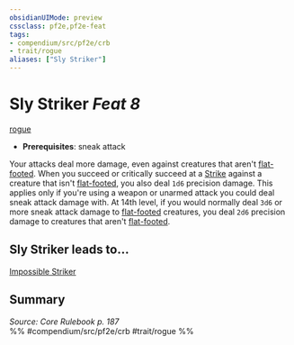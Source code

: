 ```yaml
---
obsidianUIMode: preview
cssclass: pf2e,pf2e-feat
tags:
- compendium/src/pf2e/crb
- trait/rogue
aliases: ["Sly Striker"]
---
```

# Sly Striker  *Feat 8*  
[rogue](../../Rules/traits/rogue.md)  

- **Prerequisites**: sneak attack

Your attacks deal more damage, even against creatures that aren't [flat-footed](../../Rules/conditions.md#Flat-footed). When you succeed or critically succeed at a [Strike](../../Rules/actions/strike.md) against a creature that isn't [flat-footed](../../Rules/conditions.md#Flat-footed), you also deal `1d6` precision damage. This applies only if you're using a weapon or unarmed attack you could deal sneak attack damage with. At 14th level, if you would normally deal `3d6` or more sneak attack damage to [flat-footed](../../Rules/conditions.md#Flat-footed) creatures, you deal `2d6` precision damage to creatures that aren't [flat-footed](../../Rules/conditions.md#Flat-footed).

## Sly Striker leads to...

[Impossible Striker](impossible-striker.md)

## Summary

*Source: Core Rulebook p. 187*  
%% #compendium/src/pf2e/crb #trait/rogue %%